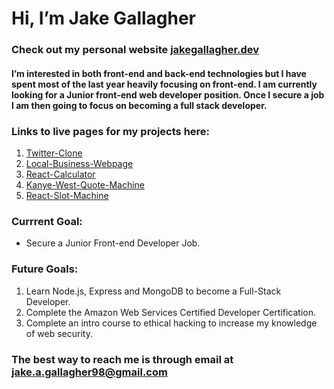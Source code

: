 # Hi, I’m Jake Gallagher

### Check out my personal website [jakegallagher.dev](https://jakegallagher.dev)


#### I’m interested in both front-end and back-end technologies but I have spent most of the last year heavily focusing on front-end. I am currently looking for a Junior front-end web developer position. Once I secure a job I am then going to focus on becoming a full stack developer. 



### Links to live pages for my projects here:
1. [Twitter-Clone](https://twitter-clone-nu-woad.vercel.app/)
1. [Local-Business-Webpage](https://jake-agallagher.github.io/Local-Business-Webpage/)
1. [React-Calculator](https://jake-agallagher.github.io/React-Calculator/)
1. [Kanye-West-Quote-Machine](https://jake-agallagher.github.io/Kanye-West-Quote-Machine/)
1. [React-Slot-Machine](https://jake-agallagher.github.io/React-Slot-Machine/)

### Currrent Goal:
* Secure a Junior Front-end Developer Job.

### Future Goals:
1. Learn Node.js, Express and MongoDB to become a Full-Stack Developer.
1. Complete the Amazon Web Services Certified Developer Certification.
1. Complete an intro course to ethical hacking to increase my knowledge of web security. 


### The best way to reach me is through email at jake.a.gallagher98@gmail.com
